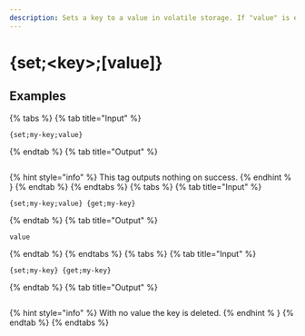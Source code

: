 ```yaml
---
description: Sets a key to a value in volatile storage. If "value" is empty, the key is deleted.
---
```

# {set;&lt;key>;[value]}
## Examples
{% tabs %}
{% tab title="Input" %}
```text
{set;my-key;value}
```
{% endtab %}
{% tab title="Output" %}
```text

```
{% hint style="info" %}
This tag outputs nothing on success.
{% endhint % }
{% endtab %}
{% endtabs %}
{% tabs %}
{% tab title="Input" %}
```text
{set;my-key;value} {get;my-key}
```
{% endtab %}
{% tab title="Output" %}
```text
value
```
{% endtab %}
{% endtabs %}
{% tabs %}
{% tab title="Input" %}
```text
{set;my-key} {get;my-key}
```
{% endtab %}
{% tab title="Output" %}
```text

```
{% hint style="info" %}
With no value the key is deleted.
{% endhint % }
{% endtab %}
{% endtabs %}